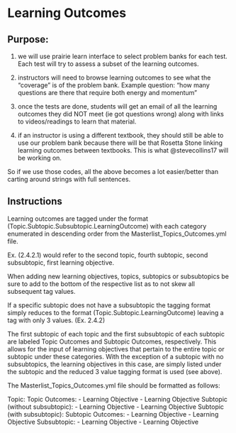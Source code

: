 # Learning Outcomes

## Purpose:

1) we will use prairie learn interface to select problem banks for each test. Each test will try to assess a subset of the learning outcomes. 

2) instructors will need to browse learning outcomes to see what the “coverage” is of the problem bank. Example question: “how many questions are there that require both energy and momentum”

3) once the tests are done, students will get an email of all the learning outcomes they did NOT meet (ie got questions wrong) along with links to videos/readings to learn that material. 

4) if an instructor is using a different textbook, they should still be able to use our problem bank because there will be that Rosetta Stone linking learning outcomes between textbooks. This is what @stevecollins17 will be working on. 

So if we use those codes, all the above becomes a lot easier/better than carting around strings with full sentences.  


## Instructions 

Learning outcomes are tagged under the format (Topic.Subtopic.Subsubtopic.LearningOutcome) with each category enumerated in descending order from the Masterlist_Topics_Outcomes.yml file. 

Ex. (2.4.2.1) would refer to the second topic, fourth subtopic, second subsubtopic, first learning objective.  

When adding new learning objectives, topics, subtopics or subsubtopics be sure to add to the bottom of the respective list as to not skew all subsequent tag values. 

If a specific subtopic does not have a subsubtopic the tagging format simply reduces to the format (Topic.Subtopic.LearningOutcome) leaving a tag with only 3 values. (Ex. 2.4.2)

The first subtopic of each topic and the first subsubtopic of each subtopic are labeled Topic Outcomes and Subtopic Outcomes, respectively.  This allows for the input of learning objectives that pertain to the entire topic or subtopic under these categories. With the exception of a subtopic with no subsubtopics, the learning objectives in this case, are simply listed under the subtopic and the reduced 3 value tagging format is used (see above). 

The Masterlist_Topics_Outcomes.yml file should be formatted as follows:

Topic:
	Topic Outcomes:
		- Learning Objective 
		- Learning Objective
	Subtopic (without subsubtopic):
		- Learning Objective 
		- Learning Objective
	Subtopic (with subsubtopic):
		Subtopic Outcomes: 
 			- Learning Objective
 			- Learning Objective
 		Subsubtopic: 
 			- Learning Objective
 			- Learning Objective
		

